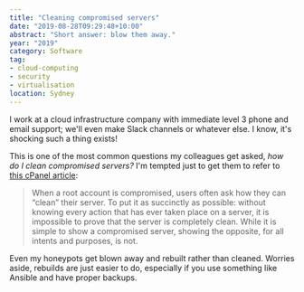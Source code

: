 ```yaml
---
title: "Cleaning compromised servers"
date: "2019-08-28T09:29:48+10:00"
abstract: "Short answer: blow them away."
year: "2019"
category: Software
tag:
- cloud-computing
- security
- virtualisation
location: Sydney
---
```

I work at a cloud infrastructure company with immediate level 3 phone and email support; we'll even make Slack channels or whatever else. I know, it's shocking such a thing exists!

This is one of the most common questions my colleagues get asked, *how do I clean compromised servers?* I'm tempted just to get them to refer to [this cPanel article](https://documentation.cpanel.net/display/CKB/Why+can%27t+I+clean+a+hacked+machine)\:

> When a root account is compromised, users often ask how they can “clean” their server. To put it as succinctly as possible: without knowing every action that has ever taken place on a server, it is impossible to prove that the server is completely clean. While it is simple to show a compromised server, showing the opposite, for all intents and purposes, is not.

Even my honeypots get blown away and rebuilt rather than cleaned. Worries aside, rebuilds are just easier to do, especially if you use something like Ansible and have proper backups.

